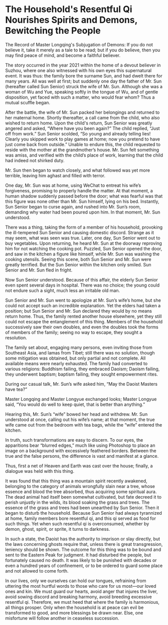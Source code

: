 # The Household's Resentful Qi Nourishes Spirits and Demons, Bewitching the People

The Record of Master Longqing's Subjugation of Demons: If you do not believe it, take it merely as a tale to be read; but if you do believe, then you may find peace of mind, and become a faithful believer.

The story occurred in the year 2021 within the home of a devout believer in Suzhou, where one also witnessed with his own eyes this supernatural event. It was thus: the family bore the surname Sun, and had dwelt there for many years. All was well at first; but suddenly one day the father of Mr. Sun (hereafter called Sun Senior) struck the wife of Mr. Sun. Although she was a woman of Wu and Yue, speaking softly in the tongue of Wu, and of gentle disposition, yet faced with such a matter, who would fear whom? Thus a mutual scuffle began.

After the battle, the wife of Mr. Sun packed her belongings and returned to her maternal home. Shortly thereafter, a call came from the child, who also wished to return home. Upon the child's return, Sun Senior was greatly angered and asked, “Where have you been again?” The child replied, “Just off from work.” Sun Senior scolded, “So young and already telling lies! Clearly you skipped work to play games at home; now you pretend to have just come back from outside.” Unable to endure this, the child requested to reside with the mother at the grandmother’s house. Mr. Sun felt something was amiss, and verified with the child’s place of work, learning that the child had indeed not shirked duty.

Mr. Sun then began to watch closely, and what followed was yet more terrible, leaving him aghast and filled with terror.

One day, Mr. Sun was at home, using WeChat to entreat his wife’s forgiveness, promising to properly handle the matter. At that moment, a human shadow suddenly passed before the door; what was fearful was that this figure was none other than Mr. Sun himself, lying on his bed. Instantly, Sun Senior began to curse again, and rushed into Mr. Sun’s room, demanding why water had been poured upon him. In that moment, Mr. Sun understood.

There was a thing, taking the form of a member of his household, provoking the ill-tempered Sun Senior and causing domestic discord. Strange as it may seem, what was seen was true. Later, one day, Sun Senior went out to buy vegetables. Upon returning, he heard Mr. Sun at the doorway reproving him for not watching the cooking pot. Puzzled, Sun Senior opened the door, and saw in the kitchen a figure like himself, while Mr. Sun was washing the cooking utensils. Seeing this scene, both Sun Senior and Mr. Sun were greatly terrified. But the Sun Senior within the kitchen only smiled. Sun Senior and Mr. Sun fled in fright.

Now Sun Senior understood. Because of this affair, the elderly Sun Senior even spent several days in hospital. There was no choice; the young could not endure such a sight, much less an irritable old man.

Sun Senior and Mr. Sun went to apologize at Mr. Sun’s wife’s home, but she could not accept such an incredible explanation. Yet the elders had taken a position; but Sun Senior and Mr. Sun declared they would by no means return home. Thus, the family rented another house elsewhere, yet they still could not escape the entanglement of this thing. Members of the household successively saw their own doubles, and even the doubles took the forms of members of the family; seeing no way to escape, they sought a resolution.

The family set about, engaging many persons, even inviting those from Southeast Asia, and lamas from Tibet; still there was no solution, though some mitigation was obtained, but only partial and not complete. All available means were nearly exhausted. The family had converted to various religions: Buddhism failing, they embraced Daoism; Daoism failing, they underwent baptism; baptism failing, they sought empowerment rites.

During our casual talk, Mr. Sun’s wife asked him, “May the Daoist Masters have tea?”

Master Longqing and Master Longyue exchanged looks; Master Longyue said, “You would do well to keep quiet, that is better than anything.”

Hearing this, Mr. Sun’s “wife” bowed her head and withdrew. Mr. Sun understood at once, calling out his wife’s name; at that moment, the true wife came out from the bedroom with tea bags, while the “wife” entered the kitchen.

In truth, such transformations are easy to discern. To our eyes, the apparitions bear “blurred edges,” much like using Photoshop to place an image on a background with excessively feathered borders. Between the true and the false persons, the difference is vast and manifest at a glance.

Thus, first a net of Heaven and Earth was cast over the house; finally, a dialogue was held with this thing.

It was found that this thing was a mountain spirit recently awakened, belonging to the category of animals wrongfully slain near a tree, whose essence and blood the tree absorbed, thus acquiring some spiritual aura. The dead animal had itself been somewhat cultivated, but fate decreed it to perish unjustly in the wilds, its blood soaking the grass and trees. The essence of the grass and trees had been unearthed by Sun Senior. Then it began to disturb the household. Because Sun Senior had always tyrannized at home, family members bore resentful qi, and this qi served as food for such things. Yet when such resentful qi is overconsumed, whether by demon, ghost, spirit, or sprite, it turns to darkness.

In such a state, the Daoist has the authority to imprison or slay directly, but the laws concerning ghosts require that, unless there is great transgression, leniency should be shown. The outcome for this thing was to be bound and sent to the Eastern Peak for judgment. It had disturbed the people, but fortunately caused no death. It was likely to be punished with decades or even a hundred years of confinement, or to be ordered to guard some place and not allowed to come forth.

In our lives, only we ourselves can hold our tongues, refraining from uttering the most hurtful words to those who care for us most—our loved ones and kin. We must guard our hearts, avoid anger that injures the liver, avoid sowing discord and breaking harmony, avoid breeding excessive resentful qi. Therefore, we must heed that where the family is harmonious, all things prosper. Only when the household is at peace can evil be transformed to good, and more blessings be drawn near. Else, one misfortune will follow another in ceaseless succession.
